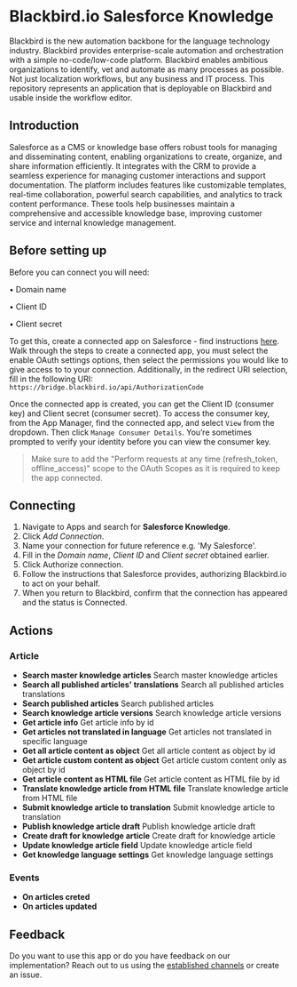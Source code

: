 # Blackbird.io Salesforce Knowledge

Blackbird is the new automation backbone for the language technology industry. Blackbird provides enterprise-scale automation and orchestration with a simple no-code/low-code platform. Blackbird enables ambitious organizations to identify, vet and automate as many processes as possible. Not just localization workflows, but any business and IT process. This repository represents an application that is deployable on Blackbird and usable inside the workflow editor.

## Introduction

<!-- begin docs -->

Salesforce as a CMS or knowledge base offers robust tools for managing and disseminating content, enabling organizations to create, organize, and share information efficiently. It integrates with the CRM to provide a seamless experience for managing customer interactions and support documentation. The platform includes features like customizable templates, real-time collaboration, powerful search capabilities, and analytics to track content performance. These tools help businesses maintain a comprehensive and accessible knowledge base, improving customer service and internal knowledge management.

## Before setting up

Before you can connect you will need:

• Domain name

• Client ID

• Client secret

To get this, create a connected app on Salesforce - find instructions [here](https://help.salesforce.com/s/articleView?id=sf.connected_app_create_api_integration.htm&type=5). Walk through the steps to create a connected app, you must select the enable OAuth settings options, then select the permissions you would like to give access to to your connection. Additionally, in the redirect URI selection, fill in the following URI: `https://bridge.blackbird.io/api/AuthorizationCode`
 
Once the connected app is created, you can get the Client ID (consumer key) and Client secret (consumer secret). To access the consumer key, from the App Manager, find the connected app, and select `View` from the dropdown. Then click `Manage Consumer Details`. You’re sometimes prompted to verify your identity before you can view the consumer key.

> Make sure to add the "Perform requests at any time (refresh_token, offline_access)" scope to the OAuth Scopes as it is required to keep the app connected.

## Connecting

1. Navigate to Apps and search for **Salesforce Knowledge**.
2. Click _Add Connection_.
3. Name your connection for future reference e.g. 'My Salesforce'.
4. Fill in the _Domain name_, _Client ID_ and _Client secret_ obtained earlier.
5. Click Authorize connection.
6. Follow the instructions that Salesforce provides, authorizing Blackbird.io to act on your behalf.
9. When you return to Blackbird, confirm that the connection has appeared and the status is Connected.

## Actions

### Article

- **Search master knowledge articles** Search master knowledge articles
- **Search all published articles' translations** Search all published articles translations
- **Search published articles** Search published articles
- **Search knowledge article versions** Search knowledge article versions
- **Get article info** Get article info by id
- **Get articles not translated in language** Get articles not translated in specific language
- **Get all article content as object** Get all article content as object by id
- **Get article custom content as object** Get article custom content only as object by id
- **Get article content as HTML file** Get article content as HTML file by id
- **Translate knowledge article from HTML file** Translate knowledge article from HTML file
- **Submit knowledge article to translation** Submit knowledge article to translation
- **Publish knowledge article draft** Publish knowledge article draft
- **Create draft for knowledge article** Create draft for knowledge article
- **Update knowledge article field** Update knowledge article field
- **Get knowledge language settings** Get knowledge language settings

### Events

- **On articles creted**
- **On articles updated**

## Feedback

Do you want to use this app or do you have feedback on our implementation? Reach out to us using the [established channels](https://www.blackbird.io/) or create an issue.

<!-- end docs -->
